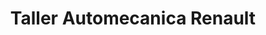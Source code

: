---
title: "Taller Automecanica Renault"
url: /caracas/taller-automecanica-renault/
shop: Autowerkstatt
---